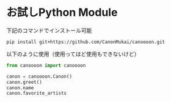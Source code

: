 # お試しPython Module

下記のコマンドでインストール可能
```
pip install git+https://github.com/CanonMukai/canoooon.git
```

以下のように使用（使用ってほど使用もできないけど）
```python
from canoooon import canoooon

canon = canoooon.Canon()
canon.greet()
canon.name
canon.favorite_artists
```
